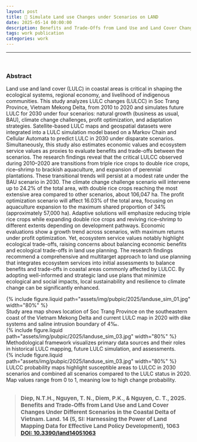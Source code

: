 ```yaml
---
layout: post
title: 📰 Simulate Land use Changes under Scenarios on LAND
date: 2025-05-14 00:00:00
description: Benefits and Trade-Offs from Land Use and Land Cover Changes Under Different Scenarios in the Coastal Delta of Vietnam
tags: work publication 
categories: work
---
```


<hr>
<br>

### Abstract 

Land use and land cover (LULC) in coastal areas is critical in shaping the ecological systems, regional economy, and livelihood of indigenous communities. This study analyzes LULC changes (LULCC) in Soc Trang Province, Vietnam Mekong Delta, from 2010 to 2020 and simulates future LULC for 2030 under four scenarios: natural growth (business as usual, BAU), climate change challenges, profit optimization, and adaptation strategies. Satellite-based LULC maps and geospatial datasets were integrated into a LULC simulation model based on a Markov Chain and Cellular Automata to predict LULC in 2030 under disparate scenarios. Simultaneously, this study also estimates economic values and ecosystem service values as proxies to evaluate benefits and trade-offs between the scenarios. The research findings reveal that the critical LULCC observed during 2010–2020 are transitions from triple rice crops to double rice crops, rice–shrimp to brackish aquaculture, and expansion of perennial plantations. These transitional trends will persist at a modest rate under the BAU scenario in 2030. The climate change challenge scenario will intervene up to 24.2% of the total area, with double rice crops reaching the most extensive area compared to other scenarios, about 106,047 ha. The profit optimization scenario will affect 16.03% of the total area, focusing on aquaculture expansion to the maximum shared proportion of 34% (approximately 57,000 ha). Adaptive solutions will emphasize reducing triple rice crops while expanding double rice crops and reviving rice–shrimp to different extents depending on development pathways. Economic evaluations show a growth trend across scenarios, with maximum returns under profit optimization. Yet, ecosystem service values notably highlight ecological trade-offs, raising concerns about balancing economic benefits and ecological trade-offs in land use planning. The research findings recommend a comprehensive and multitarget approach to land use planning that integrates ecosystem services into initial assessments to balance benefits and trade-offs in coastal areas commonly affected by LULCC. By adopting well-informed and strategic land use plans that minimize ecological and social impacts, local sustainability and resilience to climate change can be significantly enhanced.
<br>

<div class="col-sm mt-3 mt-md-0 text-center">
    {% include figure.liquid path="assets/img/pubpic/2025/landuse_sim_01.jpg" width="80%" %}
</div>
<div class="caption">
    Study area map shows location of Soc Trang Province on the southeastern coast of the Vietnam Mekong Delta and current LULC map in 2020 with dike systems and saline intrusion boundary of 4‰.
</div>


<div class="col-sm mt-3 mt-md-0 text-center">
    {% include figure.liquid path="assets/img/pubpic/2025/landuse_sim_03.jpg" width="80%" %}
</div>
<div class="caption">
    Methodological framework visualizes primary data sources and their roles in historical LULC mapping, future LULC simulation, and assessments.
</div>

<div class="col-sm mt-3 mt-md-0 text-center">
    {% include figure.liquid path="assets/img/pubpic/2025/landuse_sim_03.jpg" width="80%" %}
</div>
<div class="caption">
    LULCC probability maps highlight susceptible areas to LULCC in 2030 scenarios and combined all scenarios compared to the LULC status in 2020. Map values range from 0 to 1, meaning low to high change probability.
</div>


<br>

> <p style="font-size:15px"> <b>Diep, N.T.H., Nguyen, T. N., Diem, P.K., & <b>Nguyen, C. T.</b>, 2025. <b>Benefits and Trade-Offs from Land Use and Land Cover Changes Under Different Scenarios in the Coastal Delta of Vietnam</b>. Land. 14 (5, SI: Harnessing the Power of Land Mapping Data for Effective Land Policy Development), 1063   <a href="https://doi.org/10.3390/land14051063">DOI: 10.3390/land14051063</a><a href="https://canng.github.io/assets/pdf/2025_land_LUCC_benefits_tradeoffs.pdf">  <i class="fa-solid fa-file-pdf"></i></a></p> 